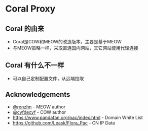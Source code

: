 # Coral Proxy

## Coral 的由来
- Coral是COW和MEOW的改造版本，主要是基于MEOW
- 与MEOW策略一样，采取直连国内网站，其它网站使用代理连接

## Coral 有什么不一样
- 可以自己定制配置文件，从远端拉取

## Acknowledgements

- [@renzhn](https://github.com/renzhn) - MEOW author
- [@cyfdecyf](https://github.com/cyfdecyf) - COW author
- https://www.pandafan.org/pac/index.html - Domain White List
- https://github.com/Leask/Flora_Pac - CN IP Data
